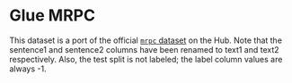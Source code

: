 # Glue MRPC

This dataset is a port of the official [`mrpc` dataset](https://huggingface.co/datasets/glue/viewer/mrpc/train) on the Hub. 
Note that the sentence1 and sentence2 columns have been renamed to text1 and text2 respectively.
Also, the test split is not labeled; the label column values are always -1.
